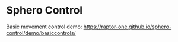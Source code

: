 # Sphero Control

Basic movement control demo: https://raptor-one.github.io/sphero-control/demo/basiccontrols/
